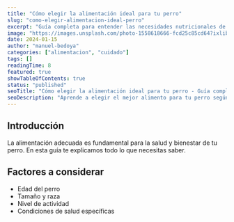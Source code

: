 ```yaml
---
title: "Cómo elegir la alimentación ideal para tu perro"
slug: "como-elegir-alimentacion-ideal-perro"
excerpt: "Guía completa para entender las necesidades nutricionales de tu perro según su edad, tamaño y actividad física."
image: "https://images.unsplash.com/photo-1558618666-fcd25c85cd64?ixlib=rb-4.0.3&auto=format&fit=crop&w=800&q=80"
date: 2024-01-15
author: "manuel-bedoya"
categories: ["alimentacion", "cuidado"]
tags: []
readingTime: 8
featured: true
showTableOfContents: true
status: "published"
seoTitle: "Cómo elegir la alimentación ideal para tu perro - Guía completa"
seoDescription: "Aprende a elegir el mejor alimento para tu perro según su edad, tamaño y necesidades específicas. Consejos de veterinario experto."
---
```


## Introducción

La alimentación adecuada es fundamental para la salud y bienestar de tu perro. En esta guía te explicamos todo lo que necesitas saber.

## Factores a considerar

- Edad del perro
- Tamaño y raza
- Nivel de actividad
- Condiciones de salud específicas
